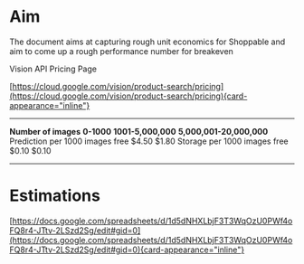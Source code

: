 # Aim

The document aims at capturing rough unit economics for Shoppable and
aim to come up a rough performance number for breakeven

Vision API Pricing Page

[https://cloud.google.com/vision/product-search/pricing](https://cloud.google.com/vision/product-search/pricing){card-appearance="inline"}

  ---------------------------- ------------ -------------------- --------------------------
  **Number of images**         **0-1000**   **1001-5,000,000**   **5,000,001-20,000,000**
  Prediction per 1000 images   free         \$4.50               \$1.80
  Storage per 1000 images      free         \$0.10               \$0.10
  ---------------------------- ------------ -------------------- --------------------------

# Estimations

[https://docs.google.com/spreadsheets/d/1d5dNHXLbjF3T3WqOzU0PWf4oFQ8r4-JTtv-2LSzd2Sg/edit#gid=0](https://docs.google.com/spreadsheets/d/1d5dNHXLbjF3T3WqOzU0PWf4oFQ8r4-JTtv-2LSzd2Sg/edit#gid=0){card-appearance="inline"}
